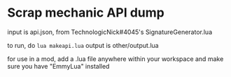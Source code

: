 # Scrap mechanic API dump

input is api.json, from TechnologicNick#4045's SignatureGenerator.lua

to run, do `lua makeapi.lua`
output is other/output.lua

for use in a mod, add a .lua file anywhere within your workspace and make sure you have "EmmyLua" installed
